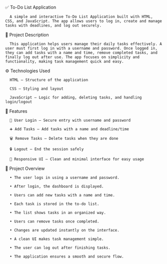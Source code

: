 ✅ To-Do List Application

      A simple and interactive To-Do List Application built with HTML, CSS, and JavaScript. The app allows users to log in, create and manage tasks with deadlines, and log out securely.

📌 Project Description

      This application helps users manage their daily tasks effectively. A user must first log in with a username and password. Once logged in, they can add tasks with a name and time, remove completed tasks, and finally log out after use. The app focuses on simplicity and functionality, making task management quick and easy.

⚙ Technologies Used

      HTML – Structure of the application
      
      CSS – Styling and layout
      
      JavaScript – Logic for adding, deleting tasks, and handling login/logout

🚀 Features

      🔑 User Login – Secure entry with username and password
      
      ➕ Add Tasks – Add tasks with a name and deadline/time
      
      🗑 Remove Tasks – Delete tasks when they are done
      
      🔒 Logout – End the session safely
      
      🎨 Responsive UI – Clean and minimal interface for easy usage

🧾 Project Overview

      • The user logs in using a username and password.
      
      • After login, the dashboard is displayed.
      
      • Users can add new tasks with a name and time.
      
      • Each task is stored in the to-do list.
      
      • The list shows tasks in an organized way.
      
      • Users can remove tasks once completed.
      
      • Changes are updated instantly on the interface.
      
      • A clean UI makes task management simple.
      
      • The user can log out after finishing tasks.
      
      • The application ensures a smooth and secure flow.
      
      
